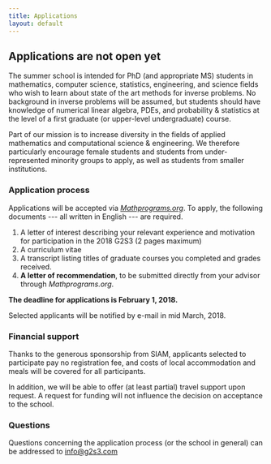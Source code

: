 ```yaml
---
title: Applications
layout: default
---
```


## Applications are not open yet
The summer school is intended for PhD (and appropriate MS) students in mathematics, computer science, statistics, engineering, and science fields who wish to learn about state of the art methods for inverse problems. No background in inverse problems will be assumed, but students should have knowledge of numerical linear algebra, PDEs, and probability & statistics at the level of a first graduate (or upper-level undergraduate) course.

Part of our mission is to increase diversity in the fields of applied mathematics and computational science & engineering. We therefore particularly encourage female students and students from under-represented minority groups to apply, as well as students from smaller institutions.

### Application process

<!--- Applications are being accepted via Mathprograms.org (search under "Brown University"). --->
Applications will be accepted via [*Mathprograms.org*](https://mathprograms.org).
To apply, the following documents --- all written in English  --- are required.
<!--- 1. A filled application form ([Download PDF form](files/g2s3_studentform.pdf)) --->
1. A letter of interest describing your relevant experience and motivation for participation in the 2018  G2S3 (2 pages maximum)
2. A curriculum vitae
3. A transcript listing titles of graduate courses you completed and grades received.
4. **A letter of recommendation**, to be submitted directly from your advisor through *Mathprograms.org*.

**The deadline for applications is February 1, 2018.**

Selected applicants will be notified by e-mail in mid March, 2018.

### Financial support
Thanks to the generous sponsorship from SIAM, applicants selected to participate pay no registration fee, and costs of local accommodation and meals  will be covered for all participants.

In addition, we will be able to offer (at least partial) travel support upon request. A request for funding will not influence the decision on acceptance to the school.

### Questions
Questions concerning the application process (or the school in general) can be addressed to [info@g2s3.com](mailto:info@g2s3.com)
